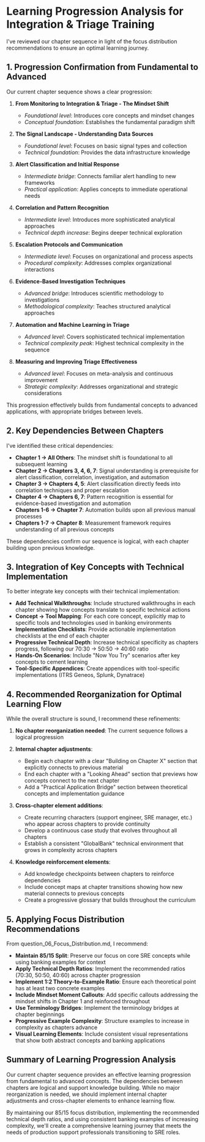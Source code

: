 # Learning Progression Analysis for Integration & Triage Training

I've reviewed our chapter sequence in light of the focus distribution recommendations to ensure an optimal learning journey.

## 1. Progression Confirmation from Fundamental to Advanced

Our current chapter sequence shows a clear progression:

1. **From Monitoring to Integration & Triage - The Mindset Shift**
   - *Foundational level*: Introduces core concepts and mindset changes
   - *Conceptual foundation*: Establishes the fundamental paradigm shift

2. **The Signal Landscape - Understanding Data Sources**
   - *Foundational level*: Focuses on basic signal types and collection
   - *Technical foundation*: Provides the data infrastructure knowledge

3. **Alert Classification and Initial Response**
   - *Intermediate bridge*: Connects familiar alert handling to new frameworks
   - *Practical application*: Applies concepts to immediate operational needs

4. **Correlation and Pattern Recognition**
   - *Intermediate level*: Introduces more sophisticated analytical approaches
   - *Technical depth increase*: Begins deeper technical exploration

5. **Escalation Protocols and Communication**
   - *Intermediate level*: Focuses on organizational and process aspects
   - *Procedural complexity*: Addresses complex organizational interactions

6. **Evidence-Based Investigation Techniques**
   - *Advanced bridge*: Introduces scientific methodology to investigations
   - *Methodological complexity*: Teaches structured analytical approaches

7. **Automation and Machine Learning in Triage**
   - *Advanced level*: Covers sophisticated technical implementation
   - *Technical complexity peak*: Highest technical complexity in the sequence

8. **Measuring and Improving Triage Effectiveness**
   - *Advanced level*: Focuses on meta-analysis and continuous improvement
   - *Strategic complexity*: Addresses organizational and strategic considerations

This progression effectively builds from fundamental concepts to advanced applications, with appropriate bridges between levels.

## 2. Key Dependencies Between Chapters

I've identified these critical dependencies:

- **Chapter 1 → All Others**: The mindset shift is foundational to all subsequent learning
- **Chapter 2 → Chapters 3, 4, 6, 7**: Signal understanding is prerequisite for alert classification, correlation, investigation, and automation
- **Chapter 3 → Chapters 4, 5**: Alert classification directly feeds into correlation techniques and proper escalation
- **Chapter 4 → Chapters 6, 7**: Pattern recognition is essential for evidence-based investigation and automation
- **Chapters 1-6 → Chapter 7**: Automation builds upon all previous manual processes
- **Chapters 1-7 → Chapter 8**: Measurement framework requires understanding of all previous concepts

These dependencies confirm our sequence is logical, with each chapter building upon previous knowledge.

## 3. Integration of Key Concepts with Technical Implementation

To better integrate key concepts with their technical implementation:

- **Add Technical Walkthroughs**: Include structured walkthroughs in each chapter showing how concepts translate to specific technical actions
- **Concept → Tool Mapping**: For each core concept, explicitly map to specific tools and technologies used in banking environments
- **Implementation Checklists**: Provide actionable implementation checklists at the end of each chapter
- **Progressive Technical Depth**: Increase technical specificity as chapters progress, following our 70:30 → 50:50 → 40:60 ratio
- **Hands-On Scenarios**: Include "Now You Try" scenarios after key concepts to cement learning
- **Tool-Specific Appendices**: Create appendices with tool-specific implementations (ITRS Geneos, Splunk, Dynatrace)

## 4. Recommended Reorganization for Optimal Learning Flow

While the overall structure is sound, I recommend these refinements:

1. **No chapter reorganization needed**: The current sequence follows a logical progression

2. **Internal chapter adjustments**:
   - Begin each chapter with a clear "Building on Chapter X" section that explicitly connects to previous material
   - End each chapter with a "Looking Ahead" section that previews how concepts connect to the next chapter
   - Add a "Practical Application Bridge" section between theoretical concepts and implementation guidance

3. **Cross-chapter element additions**:
   - Create recurring characters (support engineer, SRE manager, etc.) who appear across chapters to provide continuity
   - Develop a continuous case study that evolves throughout all chapters
   - Establish a consistent "GlobalBank" technical environment that grows in complexity across chapters

4. **Knowledge reinforcement elements**:
   - Add knowledge checkpoints between chapters to reinforce dependencies
   - Include concept maps at chapter transitions showing how new material connects to previous concepts
   - Create a progressive glossary that builds throughout the curriculum

## 5. Applying Focus Distribution Recommendations

From question_06_Focus_Distribution.md, I recommend:

- **Maintain 85/15 Split**: Preserve our focus on core SRE concepts while using banking examples for context
- **Apply Technical Depth Ratios**: Implement the recommended ratios (70:30, 50:50, 40:60) across chapter progression
- **Implement 1:2 Theory-to-Example Ratio**: Ensure each theoretical point has at least two concrete examples
- **Include Mindset Moment Callouts**: Add specific callouts addressing the mindset shifts in Chapter 1 and reinforced throughout
- **Use Terminology Bridges**: Implement the terminology bridges at chapter beginnings
- **Progressive Example Complexity**: Structure examples to increase in complexity as chapters advance
- **Visual Learning Elements**: Include consistent visual representations that show both abstract concepts and banking applications

## Summary of Learning Progression Analysis

Our current chapter sequence provides an effective learning progression from fundamental to advanced concepts. The dependencies between chapters are logical and support knowledge building. While no major reorganization is needed, we should implement internal chapter adjustments and cross-chapter elements to enhance learning flow.

By maintaining our 85/15 focus distribution, implementing the recommended technical depth ratios, and using consistent banking examples of increasing complexity, we'll create a comprehensive learning journey that meets the needs of production support professionals transitioning to SRE roles.